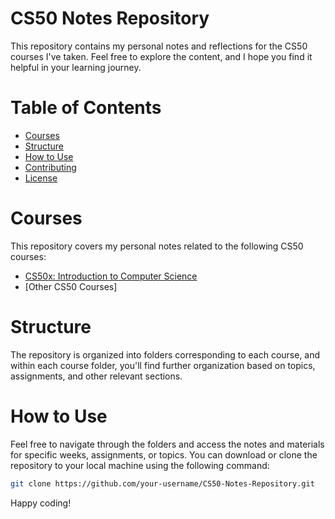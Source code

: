 # CS50 Notes Repository

This repository contains my personal notes and reflections for the CS50 courses I've taken. Feel free to explore the content, and I hope you find it helpful in your learning journey.

# Table of Contents

- [Courses](#courses)
- [Structure](#structure)
- [How to Use](#how-to-use)
- [Contributing](#contributing)
- [License](#license)

# Courses

This repository covers my personal notes related to the following CS50 courses:

- [CS50x: Introduction to Computer Science](#https://cs50.harvard.edu/x/2024/)
- [Other CS50 Courses]

# Structure

The repository is organized into folders corresponding to each course, and within each course folder, you'll find further organization based on topics, assignments, and other relevant sections.

# How to Use

Feel free to navigate through the folders and access the notes and materials for specific weeks, assignments, or topics. You can download or clone the repository to your local machine using the following command:

```bash
git clone https://github.com/your-username/CS50-Notes-Repository.git
```

Happy coding!
